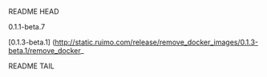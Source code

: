 README HEAD

0.1.1-beta.7

<!-- replace start -->
[0.1.3-beta.1] (http://static.ruimo.com/release/remove_docker_images/0.1.3-beta.1/remove_docker_
<!-- replace end -->

README TAIL
